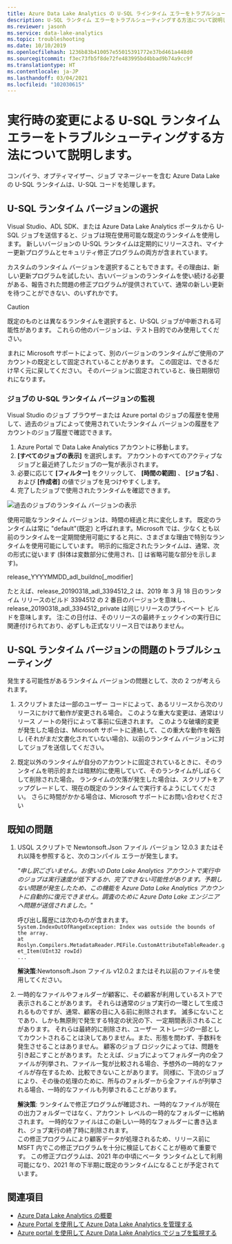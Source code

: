 ```yaml
---
title: Azure Data Lake Analytics の U-SQL ラインタイム エラーをトラブルシューティングする方法
description: U-SQL ランタイム エラーをトラブルシューティングする方法について説明します。
ms.reviewer: jasonh
ms.service: data-lake-analytics
ms.topic: troubleshooting
ms.date: 10/10/2019
ms.openlocfilehash: 1236b83b410057e55015391772e37bd461a448d0
ms.sourcegitcommit: f3ec73fb5f8de72fe483995bd4bbad9b74a9cc9f
ms.translationtype: HT
ms.contentlocale: ja-JP
ms.lasthandoff: 03/04/2021
ms.locfileid: "102030615"
---
```

# <a name="learn-how-to-troubleshoot-u-sql-runtime-failures-due-to-runtime-changes"></a>実行時の変更による U-SQL ランタイム エラーをトラブルシューティングする方法について説明します。

コンパイラ、オプティマイザー、ジョブ マネージャーを含む Azure Data Lake の U-SQL ランタイムは、U-SQL コードを処理します。

## <a name="choosing-your-u-sql-runtime-version"></a>U-SQL ランタイム バージョンの選択

Visual Studio、ADL SDK、または Azure Data Lake Analytics ポータルから U-SQL ジョブを送信すると、ジョブは現在使用可能な既定のランタイムを使用します。 新しいバージョンの U-SQL ランタイムは定期的にリリースされ、マイナー更新プログラムとセキュリティ修正プログラムの両方が含まれています。

カスタムのランタイム バージョンを選択することもできます。その理由は、新しい更新プログラムを試したい、古いバージョンのランタイムを使い続ける必要がある、報告された問題の修正プログラムが提供されていて、通常の新しい更新を待つことができない、のいずれかです。

> [!CAUTION]
> 既定のものとは異なるランタイムを選択すると、U-SQL ジョブが中断される可能性があります。 これらの他のバージョンは、テスト目的でのみ使用してください。

まれに Microsoft サポートによって、別のバージョンのランタイムがご使用のアカウントの既定として固定されていることがあります。 この固定は、できるだけ早く元に戻してください。 そのバージョンに固定されていると、後日期限切れになります。

### <a name="monitoring-your-jobs-u-sql-runtime-version"></a>ジョブの U-SQL ランタイム バージョンの監視

Visual Studio のジョブ ブラウザーまたは Azure portal のジョブの履歴を使用して、過去のジョブによって使用されていたランタイム バージョンの履歴をアカウントのジョブ履歴で確認できます。

1. Azure Portal で Data Lake Analytics アカウントに移動します。
2. **[すべてのジョブの表示]** を選択します。 アカウントのすべてのアクティブなジョブと最近終了したジョブの一覧が表示されます。
3. 必要に応じて **[フィルター]** をクリックして、 **[時間の範囲]** 、 **[ジョブ名]** 、および **[作成者]** の値でジョブを見つけやすくします。
4. 完了したジョブで使用されたランタイムを確認できます。

![過去のジョブのランタイム バージョンの表示](./media/runtime-troubleshoot/prior-job-usql-runtime-version-.png)

使用可能なランタイム バージョンは、時間の経過と共に変化します。 既定のランタイムは常に "default"(既定) と呼ばれます。Microsoft では、少なくとも以前のランタイムを一定期間使用可能にすると共に、さまざまな理由で特別なランタイムを使用可能にしています。 明示的に指定されたランタイムは、通常、次の形式に従います (斜体は変数部分に使用され、[] は省略可能な部分を示します)。

release_YYYYMMDD_adl_buildno[_modifier]

たとえば、release_20190318_adl_3394512_2 は、2019 年 3 月 18 日のランタイム リリースのビルド 3394512 の 2 番目のバージョンを意味し、release_20190318_adl_3394512_private は同じリリースのプライベート ビルドを意味します。 注:この日付は、そのリリースの最終チェックインの実行日に関連付けられており、必ずしも正式なリリース日ではありません。


## <a name="troubleshooting-u-sql-runtime-version-issues"></a>U-SQL ランタイム バージョンの問題のトラブルシューティング

発生する可能性があるランタイム バージョンの問題として、次の 2 つが考えられます。

1. スクリプトまたは一部のユーザー コードによって、あるリリースから次のリリースにかけて動作が変更される場合。 このような重大な変更は、通常はリリース ノートの発行によって事前に伝達されます。 このような破壊的変更が発生した場合は、Microsoft サポートに連絡して、この重大な動作を報告し (それがまだ文書化されていない場合)、以前のランタイム バージョンに対してジョブを送信してください。

2. 既定以外のランタイムが自分のアカウントに固定されているときに、そのランタイムを明示的または暗黙的に使用していて、そのランタイムがしばらくして削除された場合。 ランタイムの欠落が発生した場合は、スクリプトをアップグレードして、現在の既定のランタイムで実行するようにしてください。 さらに時間がかかる場合は、Microsoft サポートにお問い合わせください

## <a name="known-issues"></a>既知の問題

1. USQL スクリプトで Newtonsoft.Json ファイル バージョン 12.0.3 またはそれ以降を参照すると、次のコンパイル エラーが発生します。

    *"申し訳ございません。お使いの Data Lake Analytics アカウントで実行中のジョブは実行速度が低下するか、完了できない可能性があります。予期しない問題が発生したため、この機能を Azure Data Lake Analytics アカウントに自動的に復元できません。調査のために Azure Data Lake エンジニアへ問題が送信されました。"*  

    呼び出し履歴には次のものが含まれます。  
    `System.IndexOutOfRangeException: Index was outside the bounds of the array.`  
    `at Roslyn.Compilers.MetadataReader.PEFile.CustomAttributeTableReader.get_Item(UInt32 rowId)`  
    `...`

    **解決策**:Newtonsoft.Json ファイル v12.0.2 またはそれ以前のファイルを使用してください。
2. 一時的なファイルやフォルダーが顧客に、その顧客が利用しているストアで表示されることがあります。 それらは通常のジョブ実行の一環として生成されるものですが、通常、顧客の目に入る前に削除されます。 滅多にないことであり、しかも無原則で発生する特定の状況の下、一定期間表示されることがあります。 それらは最終的に削除され、ユーザー ストレージの一部としてカウントされることは決してありません。また、形態を問わず、手数料を発生させることはありません。 顧客のジョブ ロジックによっては、問題を引き起こすことがあります。 たとえば、ジョブによってフォルダー内の全ファイルが列挙され、ファイル一覧が比較される場合、予想外の一時的なファイルが存在するため、比較できないことがあります。 同様に、下流のジョブにより、その後の処理のために、所与のフォルダーから全ファイルが列挙される場合、一時的なファイルも列挙されることがあります。  

    **解決策**: ランタイムで修正プログラムが確認され、一時的なファイルが現在の出力フォルダーではなく、アカウント レベルの一時的なフォルダーに格納されます。 一時的なファイルはこの新しい一時的なフォルダーに書き込まれ、ジョブ実行の終了時に削除されます。  
    この修正プログラムにより顧客データが処理されるため、リリース前に MSFT 内でこの修正プログラムを十分に検証しておくことが極めて重要です。 この修正プログラムは、2021 年の中頃にベータ ランタイムとして利用可能になり、2021 年の下半期に既定のランタイムになることが予定されています。 


## <a name="see-also"></a>関連項目

- [Azure Data Lake Analytics の概要](data-lake-analytics-overview.md)
- [Azure  Portal を使用して Azure Data Lake Analytics を管理する](data-lake-analytics-manage-use-portal.md)
- [Azure portal を使用して Azure Data Lake Analytics でジョブを監視する](data-lake-analytics-monitor-and-troubleshoot-jobs-tutorial.md)
